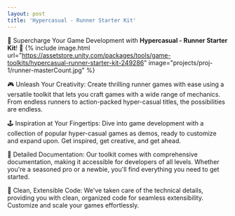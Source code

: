 ```yaml
---
layout: post
title: 'Hypercasual - Runner Starter Kit'
---
```

🏃 Supercharge Your Game Development with **Hypercasual - Runner Starter Kit**! 🚀
{% include image.html url="https://assetstore.unity.com/packages/tools/game-toolkits/hypercasual-runner-starter-kit-249286" image="projects/proj-1/runner-masterCount.jpg" %}

🎮 Unleash Your Creativity: Create thrilling runner games with ease using a versatile toolkit that lets you craft games with a wide range of mechanics. From endless runners to action-packed hyper-casual titles, the possibilities are endless.

🕹️ Inspiration at Your Fingertips: Dive into game development with a collection of popular hyper-casual games as demos, ready to customize and expand upon. Get inspired, get creative, and get ahead.

📖 Detailed Documentation: Our toolkit comes with comprehensive documentation, making it accessible for developers of all levels. Whether you're a seasoned pro or a newbie, you'll find everything you need to get started.

🧰 Clean, Extensible Code: We've taken care of the technical details, providing you with clean, organized code for seamless extensibility. Customize and scale your games effortlessly.
